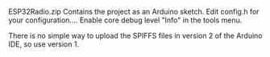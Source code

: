 ESP32Radio.zip Contains the project as an Arduino sketch.
Edit config.h for your configuration....
Enable core debug level "Info" in the tools menu.

There is no simple way to upload the SPIFFS files in version 2 of the Arduino IDE, so use version 1.


